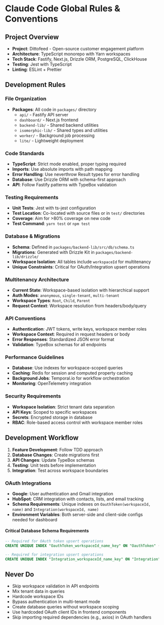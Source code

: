 # Claude Code Global Rules & Conventions

## Project Overview
- **Project**: Dittofeed - Open-source customer engagement platform
- **Architecture**: TypeScript monorepo with Yarn workspaces
- **Tech Stack**: Fastify, Next.js, Drizzle ORM, PostgreSQL, ClickHouse
- **Testing**: Jest with TypeScript
- **Linting**: ESLint + Prettier

## Development Rules

### File Organization
- **Packages**: All code in `packages/` directory
  - `api/` - Fastify API server
  - `dashboard/` - Next.js frontend
  - `backend-lib/` - Shared backend utilities
  - `isomorphic-lib/` - Shared types and utilities
  - `worker/` - Background job processing
  - `lite/` - Lightweight deployment

### Code Standards
- **TypeScript**: Strict mode enabled, proper typing required
- **Imports**: Use absolute imports with path mapping
- **Error Handling**: Use neverthrow Result types for error handling
- **Database**: Use Drizzle ORM with schema-first approach
- **API**: Follow Fastify patterns with TypeBox validation

### Testing Requirements
- **Unit Tests**: Jest with ts-jest configuration
- **Test Location**: Co-located with source files or in `test/` directories
- **Coverage**: Aim for >80% coverage on new code
- **Test Command**: `yarn test` or `npm test`

### Database & Migrations
- **Schema**: Defined in `packages/backend-lib/src/db/schema.ts`
- **Migrations**: Generated with Drizzle Kit in `packages/backend-lib/drizzle/`
- **Workspace Isolation**: All tables include `workspaceId` for multitenancy
- **Unique Constraints**: Critical for OAuth/Integration upsert operations

### Multitenancy Architecture
- **Current State**: Workspace-based isolation with hierarchical support
- **Auth Modes**: `anonymous`, `single-tenant`, `multi-tenant`
- **Workspace Types**: `Root`, `Child`, `Parent`
- **Request Context**: Workspace resolution from headers/body/query

### API Conventions
- **Authentication**: JWT tokens, write keys, workspace member roles
- **Workspace Context**: Required in request headers or body
- **Error Responses**: Standardized JSON error format
- **Validation**: TypeBox schemas for all endpoints

### Performance Guidelines
- **Database**: Use indexes for workspace-scoped queries
- **Caching**: Redis for session and computed property caching
- **Background Jobs**: Temporal.io for workflow orchestration
- **Monitoring**: OpenTelemetry integration

### Security Requirements
- **Workspace Isolation**: Strict tenant data separation
- **API Keys**: Scoped to specific workspaces
- **Secrets**: Encrypted storage in database
- **RBAC**: Role-based access control with workspace member roles

## Development Workflow
1. **Feature Development**: Follow TDD approach
2. **Database Changes**: Create migrations first
3. **API Changes**: Update TypeBox schemas
4. **Testing**: Unit tests before implementation
5. **Integration**: Test across workspace boundaries

### OAuth Integrations
- **Google**: User authentication and Gmail integration
- **HubSpot**: CRM integration with contacts, lists, and email tracking
- **Schema Requirements**: Unique indexes on `OauthToken(workspaceId, name)` and `Integration(workspaceId, name)`
- **Environment Variables**: Both server-side and client-side configs needed for dashboard

#### Critical Database Schema Requirements
```sql
-- Required for OAuth token upsert operations
CREATE UNIQUE INDEX "OauthToken_workspaceId_name_key" ON "OauthToken" ("workspaceId", "name");

-- Required for integration upsert operations  
CREATE UNIQUE INDEX "Integration_workspaceId_name_key" ON "Integration" ("workspaceId", "name");
```

## Never Do
- Skip workspace validation in API endpoints
- Mix tenant data in queries
- Hardcode workspace IDs
- Bypass authentication in multi-tenant mode
- Create database queries without workspace scoping
- Use hardcoded OAuth client IDs in frontend components
- Skip importing required dependencies (e.g., axios) in OAuth handlers